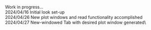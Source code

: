 Work in progress...\
2024/04/16 Initial look set-up\
2024/04/26 New plot windows and read functionality accomplished\
2024/04/27 New-windowed Tab with desired plot window generated\
